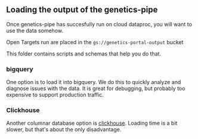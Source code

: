 ## Loading the output of the genetics-pipe

Once genetics-pipe has succesfully run on cloud dataproc, you will want to use the data somehow.

Open Targets run are placed in the `gs://genetics-portal-output` bucket

This folder contains scripts and schemas that help you do that.

### bigquery
One option is to load it into bigquery. We do this to quickly analyze and diagnose issues with the data. It is great for debugging, but probably too expensive to support production traffic.

### Clickhouse
Another columnar database option is [clickhouse](https://clickhouse.yandex/). Loading time is a bit slower, but that's about the only disadvantage.
